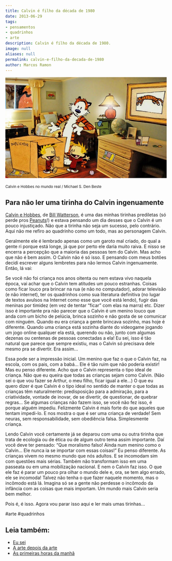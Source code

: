 ```yaml
---
title: Calvin é filho da década de 1980
date: 2013-06-29
tags:
- pensamentos
- quadrinhos
- arte
description: Calvin é filho da década de 1980.
image: null
aliases: null
permalink: calvin-e-filho-da-decada-de-1980
author: Marcos Ramon
---
```

<img src="/assets/img/calvin-é-filho-da-década-de 1980.-medium.jpeg">

<small>Calvin e Hobbes no mundo real / Michael S. Den Beste</small>

## Para não ler uma tirinha do Calvin ingenuamente

[Calvin e Hobbes](http://www.gocomics.com/calvinandhobbes/), de [Bill Watterson](http://en.wikipedia.org/wiki/Bill_Watterson), é uma das minhas tirinhas prediletas (só perde pros [Peanuts](http://www.peanuts.com/)!) e estava pensando um dia desses que o Calvin é um pouco injustiçado. Não que a tirinha não seja um sucesso, pelo contrário. Aqui não me refiro ao quadrinho como um todo, mas ao personagem Calvin.

Geralmente ele é lembrado apenas como um garoto mal criado, do qual a gente ri porque está longe, já que por perto ele daria muito raiva. E nisso se encerra a percepção que a maioria das pessoas tem do Calvin. Mas acho que não é bem assim. O Calvin não é só isso. E pensando com meus botões decidi escrever alguns lembretes para não lermos Calvin ingenuamente. Então, lá vai:

Se você não foi criança nos anos oitenta ou nem estava vivo naquela época, vai achar que o Calvin tem atitudes um pouco estranhas. Coisas como ficar louco pra brincar na rua (e não no computador), adorar televisão (e não internet), ter os quadrinhos como sua literatura definitiva (no lugar de textos avulsos na Internet como esse que você está lendo), fugir das meninas por timidez (em vez de tentar “ficar” com elas na marra) etc. Dizer isso é importante pra não parecer que o Calvin é um menino louco que anda com um bicho de pelúcia, brinca sozinho e não gosta de se comunicar com ninguém. Quando eu era criança a gente brincava sozinho, mas hoje é diferente. Quando uma criança está sozinha diante do videogame jogando um jogo online qualquer ela está, querendo ou não, junto com algumas dezenas ou centenas de pessoas conectadas a ela! Eu sei, isso é tão natural que parece que sempre existiu, mas o Calvin só precisava dele mesmo pra se divertir. Era assim...

Essa pode ser a impressão inicial. Um menino que faz o que o Calvin faz, na escola, com os pais, com a babá... Ele é tão ruim que não poderia existir! Mas eu penso diferente. Acho que o Calvin representa o tipo ideal de criança. Não que eu queira que todas as crianças sejam como Calvin. (Não sei o que vou fazer se Arthur, o meu filho, ficar igual a ele...) O que eu quero dizer é que Calvin é o tipo ideal no sentido de manter o que todas as crianças têm naturalmente: predisposição para a admiração, para a criatividade, vontade de inovar, de se divertir, de questionar, de quebrar regras... Se algumas crianças não fazem isso, se você não fez isso, é porque alguém impediu. Felizmente Calvin é mais forte do que aqueles que tentam impedi-lo. E nos mostra o que é ser uma criança de verdade! Sem neuras, sem responsabilidade, sem obediência falsa. Simplesmente criança.

Lendo Calvin você certamente já se deparou com uma ou outra tirinha que trata de ecologia ou de ética ou de algum outro tema assim importante. Daí você deve ter pensado: “Que moralismo falso! Ainda num menino como o Calvin... Ele nunca ia se importar com essas coisas!” Eu penso diferente. As crianças vivem no mesmo mundo que nós adultos. E se incomodam sim com questões mais sérias. Também não transformam isso em uma passeata ou em uma mobilização nacional. E nem o Calvin faz isso. O que ele faz é parar um pouco pra olhar o mundo dele e, ora, se tem algo errado, ele se incomoda! Talvez não tenha o que fazer naquele momento, mas o incômodo está lá. Imagina só se a gente não perdesse o incômodo da infância com as coisas que mais importam. Um mundo mais Calvin seria bem melhor.

Pois é, é isso. Agora vou parar isso aqui e ler mais umas tirinhas...


#arte #quadrinhos<div class="leia-tambem" markdown="1">
## Leia também:

- <a href="/eu-sei">Eu sei</a>
- <a href="/a-arte-depois-da-arte">A arte depois da arte</a>
- <a href="/as-primeiras-horas-da-manha">As primeiras horas da manhã</a>
</div>